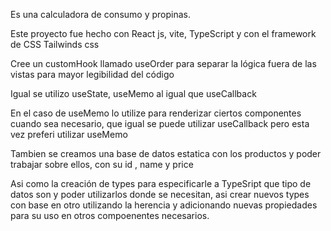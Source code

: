Es una calculadora de consumo y propinas.

Este proyecto fue hecho con React js, vite, TypeScript y con el framework de CSS Tailwinds css

Cree un customHook llamado useOrder para separar la lógica fuera de las vistas para mayor legibilidad del código

Igual se utilizo useState, useMemo al igual que useCallback

En el caso de useMemo lo utilize para renderizar ciertos componentes cuando sea necesario, que igual se puede utilizar useCallback pero esta vez preferi utilizar useMemo

Tambien se creamos una base de datos estatica con los productos y poder trabajar sobre ellos, con su id , name y price

Asi como la creación de types para especificarle a TypeSript que tipo de datos son y poder utilizarlos donde se necesitan, asi crear nuevos types con base en otro utilizando la herencia y adicionando nuevas propiedades para su uso en otros compoenentes necesarios.
